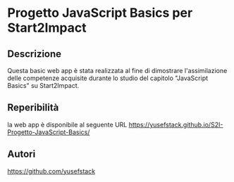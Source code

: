 # Progetto JavaScript Basics per Start2Impact

## Descrizione

Questa basic web app è stata realizzata al fine di dimostrare l'assimilazione delle competenze acquisite durante lo studio del capitolo "JavaScript Basics" su Start2Impact.

## Reperibilità

la web app è disponibile al seguente URL https://yusefstack.github.io/S2I-Progetto-JavaScript-Basics/

## Autori

https://github.com/yusefstack
